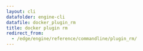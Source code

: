 ```yaml
---
layout: cli
datafolder: engine-cli
datafile: docker_plugin_rm
title: docker plugin rm
redirect_from:
  - /edge/engine/reference/commandline/plugin_rm/
---
```

<!--
This page is automatically generated from Docker's source code. If you want to
suggest a change to the text that appears here, open a ticket or pull request
in the source repository on GitHub:

https://github.com/docker/cli
-->
